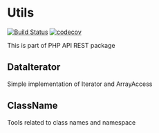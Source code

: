 # Utils

[![Build Status](https://travis-ci.org/wollanup/php-api-rest-utils.svg?branch=master)](https://travis-ci.org/wollanup/php-api-rest-utils)
[![codecov](https://codecov.io/gh/wollanup/php-api-rest-utils/branch/master/graph/badge.svg)](https://codecov.io/gh/wollanup/php-api-rest-utils)

This is part of PHP API REST package

## DataIterator
Simple implementation of Iterator and ArrayAccess

## ClassName
Tools related to class names and namespace
